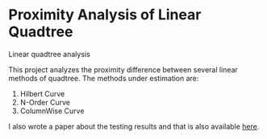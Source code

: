 # Proximity Analysis of Linear Quadtree 
Linear quadtree analysis

This project analyzes the proximity difference between several linear methods of quadtree.
The methods under estimation are:
1. Hilbert Curve
2. N-Order Curve
3. ColumnWise Curve

I also wrote a paper about the testing results and that is also available [here].

[here]:https://github.com/hankerkuo/Proximity-Analysis-of-Linear-Quadtree/blob/master/Proximity%20Analysis%20of%20N-order%2C%20Hilbert%20and%20Column-wise%20algorithms.pdf
